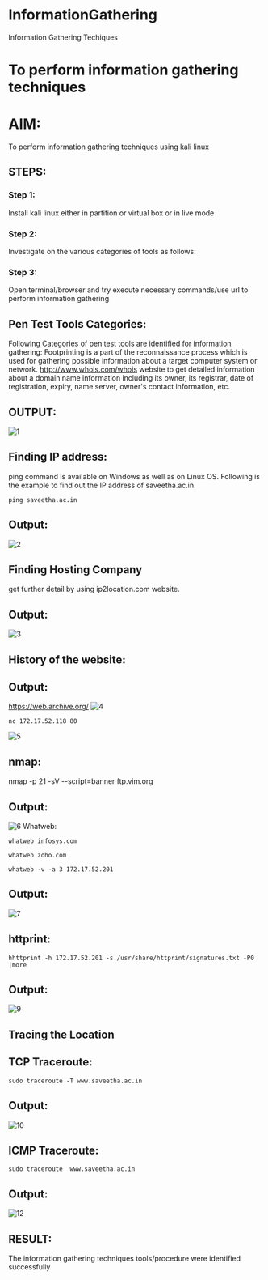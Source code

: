 # InformationGathering
Information Gathering Techiques

# To perform information gathering techniques

# AIM:

To perform information gathering techniques using kali linux 

## STEPS:

### Step 1:

Install kali linux either in partition or virtual box or in live mode

### Step 2:

Investigate on the various categories of tools as follows:

### Step 3:
Open terminal/browser and try execute necessary commands/use url to perform information gathering

## Pen Test Tools Categories:

Following Categories of pen test tools are identified for information gathering: Footprinting is a part of the reconnaissance process which is used for gathering possible information about a target computer system or network. http://www.whois.com/whois website to get detailed information about a domain name information including its owner, its registrar, date of registration, expiry, name server, owner's contact information, etc.


## OUTPUT:
![1](https://github.com/Migaleyy/InformationGathering/assets/118262199/f8b790e9-27a2-472d-8dee-e81a8e8bc462)

## Finding IP address:

ping command is available on Windows as well as on Linux OS. Following is the example to find out the IP address of saveetha.ac.in.

```
ping saveetha.ac.in
```
## Output:
![2](https://github.com/Migaleyy/InformationGathering/assets/118262199/8d6406a9-aa8c-4ed0-b1ee-5d00e0176094)

## Finding Hosting Company

get further detail by using ip2location.com website.

## Output:
![3](https://github.com/Migaleyy/InformationGathering/assets/118262199/4ee0d3d6-1c63-41dc-b4a7-105303c25b58)

## History of the website:
## Output:
https://web.archive.org/
![4](https://github.com/Migaleyy/InformationGathering/assets/118262199/0f208d06-c6ca-4ffe-86d0-6b736a9044cb)
```
nc 172.17.52.118 80
```
![5](https://github.com/Migaleyy/InformationGathering/assets/118262199/b548b92a-799f-4fc2-b047-3cdc6b11cf9c)
## nmap:

nmap -p 21 -sV --script=banner ftp.vim.org

## Output:
![6](https://github.com/Migaleyy/InformationGathering/assets/118262199/8233e7f2-319a-44b2-8907-2616336b772d)
Whatweb:

```
whatweb infosys.com
```
```
whatweb zoho.com
```
```
whatweb -v -a 3 172.17.52.201
```
## Output:
![7](https://github.com/Migaleyy/InformationGathering/assets/118262199/67d10ffe-7a46-4da2-a7c7-3d33d1a0cdf7)

## httprint:

```
hhttprint -h 172.17.52.201 -s /usr/share/httprint/signatures.txt -P0 |more
```
## Output:
![9](https://github.com/Migaleyy/InformationGathering/assets/118262199/1e26e0cf-7b3b-433c-aabe-c3cdc16ad838)

## Tracing the Location
## TCP Traceroute:

```
sudo traceroute -T www.saveetha.ac.in
```
## Output:
![10](https://github.com/Migaleyy/InformationGathering/assets/118262199/0daeafc4-acde-4437-8563-a7bfed250c15)

## ICMP Traceroute:
```
sudo traceroute  www.saveetha.ac.in
```
## Output:
![12](https://github.com/Migaleyy/InformationGathering/assets/118262199/c2711c2d-0d46-4a51-a03e-f3986d945424)

## RESULT:
The information gathering techniques tools/procedure were  identified successfully
